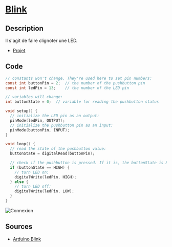 # [Blink](readme.md)

## Description

Il s'agit de faire clignoter une LED.  

* [Projet](https://docs.arduino.cc/built-in-examples/digital/Button/)

## Code

```c
// constants won't change. They're used here to set pin numbers:
const int buttonPin = 2;  // the number of the pushbutton pin
const int ledPin = 13;    // the number of the LED pin

// variables will change:
int buttonState = 0;  // variable for reading the pushbutton status

void setup() {
  // initialize the LED pin as an output:
  pinMode(ledPin, OUTPUT);
  // initialize the pushbutton pin as an input:
  pinMode(buttonPin, INPUT);
}

void loop() {
  // read the state of the pushbutton value:
  buttonState = digitalRead(buttonPin);

  // check if the pushbutton is pressed. If it is, the buttonState is HIGH:
  if (buttonState == HIGH) {
    // turn LED on:
    digitalWrite(ledPin, HIGH);
  } else {
    // turn LED off:
    digitalWrite(ledPin, LOW);
  }
}

```

![Connexion](https://docs.arduino.cc/static/fb8449b4834dfbbf3c03223c8bc3e5b5/a6d36/schematic.png)

## Sources

* [Arduino Blink](https://docs.arduino.cc/tutorials/uno-rev3/Blink/)